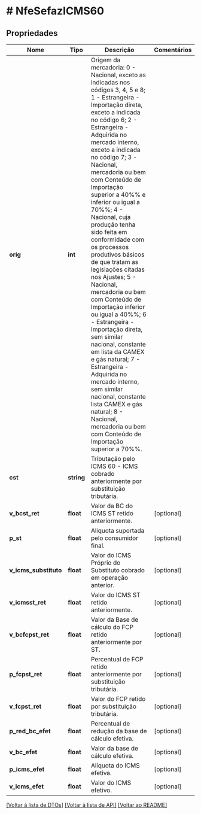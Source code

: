 # # NfeSefazICMS60

## Propriedades

Nome | Tipo | Descrição | Comentários
------------ | ------------- | ------------- | -------------
**orig** | **int** | Origem da mercadoria:  0 - Nacional, exceto as indicadas nos códigos 3, 4, 5 e 8;  1 - Estrangeira - Importação direta, exceto a indicada no código 6;  2 - Estrangeira - Adquirida no mercado interno, exceto a indicada no código 7;  3 - Nacional, mercadoria ou bem com Conteúdo de Importação superior a 40%% e inferior ou igual a 70%%;  4 - Nacional, cuja produção tenha sido feita em conformidade com os processos produtivos básicos de que tratam as legislações citadas nos Ajustes;  5 - Nacional, mercadoria ou bem com Conteúdo de Importação inferior ou igual a 40%%;  6 - Estrangeira - Importação direta, sem similar nacional, constante em lista da CAMEX e gás natural;  7 - Estrangeira - Adquirida no mercado interno, sem similar nacional, constante lista CAMEX e gás natural;  8 - Nacional, mercadoria ou bem com Conteúdo de Importação superior a 70%%. |
**cst** | **string** | Tributação pelo ICMS   60 - ICMS cobrado anteriormente por substituição tributária. |
**v_bcst_ret** | **float** | Valor da BC do ICMS ST retido anteriormente. | [optional]
**p_st** | **float** | Aliquota suportada pelo consumidor final. | [optional]
**v_icms_substituto** | **float** | Valor do ICMS Próprio do Substituto cobrado em operação anterior. | [optional]
**v_icmsst_ret** | **float** | Valor do ICMS ST retido anteriormente. | [optional]
**v_bcfcpst_ret** | **float** | Valor da Base de cálculo do FCP retido anteriormente por ST. | [optional]
**p_fcpst_ret** | **float** | Percentual de FCP retido anteriormente por substituição tributária. | [optional]
**v_fcpst_ret** | **float** | Valor do FCP retido por substituição tributária. | [optional]
**p_red_bc_efet** | **float** | Percentual de redução da base de cálculo efetiva. | [optional]
**v_bc_efet** | **float** | Valor da base de cálculo efetiva. | [optional]
**p_icms_efet** | **float** | Alíquota do ICMS efetiva. | [optional]
**v_icms_efet** | **float** | Valor do ICMS efetivo. | [optional]

[[Voltar à lista de DTOs]](../../README.md#models) [[Voltar à lista de API]](../../README.md#endpoints) [[Voltar ao README]](../../README.md)

